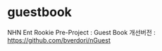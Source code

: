 guestbook
=========

NHN Ent Rookie Pre-Project : Guest Book
개선버전 : https://github.com/bverdori/nGuest
